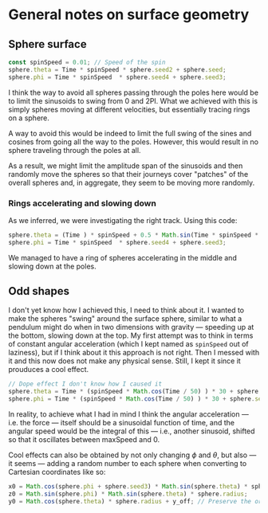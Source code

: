 # General notes on surface geometry

## Sphere surface

```Javascript
const spinSpeed = 0.01; // Speed of the spin
sphere.theta = Time * spinSpeed * sphere.seed2 + sphere.seed;
sphere.phi = Time * spinSpeed  * sphere.seed4 + sphere.seed3;
```

I think the way to avoid all spheres passing through the poles here would be to limit  the sinusoids to swing from 0 and 2PI. What we achieved with this is simply spheres moving at different velocities, but essentially tracing rings on a sphere.

A way to avoid this would be indeed to limit the full swing of the sines and cosines from going all the way to the poles. However, this would result in no sphere traveling through the poles at all.

As a result, we might limit the amplitude span of the sinusoids and then randomly move the spheres so that their journeys cover "patches" of the overall spheres and, in aggregate, they seem to be moving more randomly.

### Rings accelerating and slowing down

As we inferred, we were investigating the right track. Using this code:

```JavaScript
sphere.theta = (Time ) * spinSpeed + 0.5 * Math.sin(Time * spinSpeed * 2 + Math.PI * 5 / 12 ) ;
sphere.phi = Time * spinSpeed  * sphere.seed4 + sphere.seed3;
```

We managed to have a ring of spheres accelerating in the middle and slowing down at the poles.

## Odd shapes

I don't yet know how I achieved this, I need to think about it.
I wanted to make the spheres "swing" around the surface sphere, similar to what a pendulum might do when in two dimensions with gravity — speeding up at the bottom, slowing down at the top.
My first attempt was to think in terms of constant angular acceleration (which I kept named as `spinSpeed` out of laziness), but if I think about it this approach is not right. Then I messed with it and this now does not make any physical sense.
Still, I kept it since it prouduces a cool effect.

```Javascript
// Dope effect I don't know how I caused it
sphere.theta = Time * (spinSpeed * Math.cos(Time / 50) ) * 30 + sphere.seed^2 / 20;
sphere.phi = Time * (spinSpeed * Math.cos(Time / 50) ) * 30 + sphere.seed3^2 / 80;
```

In reality, to achieve what I had in mind I think the angular acceleration — i.e. the force — itself should be a sinusoidal function of time, and the angular speed would be the integral of this — i.e., another sinusoid, shifted so that it oscillates between maxSpeed and 0.

Cool effects can also be obtained by not only changing $\phi$ and $\theta$, but also — it seems — adding a random number to each sphere when converting to Cartesian coordinates like so:

```Javascript
x0 = Math.cos(sphere.phi + sphere.seed3) * Math.sin(sphere.theta) * sphere.radius;
z0 = Math.sin(sphere.phi) * Math.sin(sphere.theta) * sphere.radius;
y0 = Math.cos(sphere.theta) * sphere.radius + y_off; // Preserve the original y position
```

